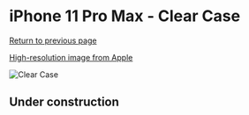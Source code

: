 # iPhone 11 Pro Max - Clear Case

[Return to previous page](/iphone_11)

[High-resolution image from Apple](https://store.storeimages.cdn-apple.com/8756/as-images.apple.com/is/MX0H2?wid=4500&hei=4500&fmt=png)

<div style="width: 500px"><img src="/almost_uncompressed/MX0H2.webp" alt="Clear Case"></div>

## Under construction
